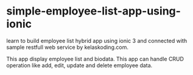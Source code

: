 # simple-employee-list-app-using-ionic
learn to build employee list hybrid app using ionic 3 and connected with sample restfull web service by kelaskoding.com.

This app display employee list and biodata. This app can handle CRUD operation like add, edit, update and delete employee data.
